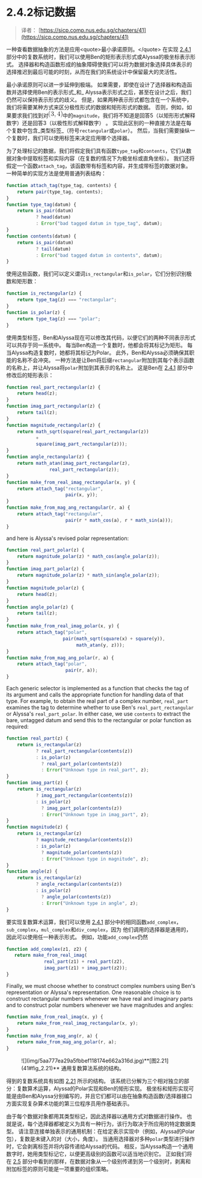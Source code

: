# 2.4.2标记数据

> 译者： [https://sicp.comp.nus.edu.sg/chapters/41](https://sicp.comp.nus.edu.sg/chapters/41)

一种查看数据抽象的方法是应用&lt;quote&gt;最小承诺原则。&lt;/quote&gt; 在实现 [2.4.1](40) 部分中的复数系统时，我们可以使用Ben的矩形表示形式或Alyssa的极坐标表示形式。 选择器和构造函数形成的抽象障碍使我们可以将为数据对象选择具体表示的选择推迟到最后可能的时刻，从而在我们的系统设计中保留最大的灵活性。

最小承诺原则可以进一步延伸到极端。 如果需要，即使在设计了选择器和构造函数并选择使用Ben的表示形式_和_ Alyssa表示形式之后，甚至在设计之后，我们仍然可以保持表示形式的歧义。 但是，如果两种表示形式都包含在一个系统中，我们将需要某种方式来区分极性形式的数据和矩形形式的数据。 否则，例如，如果要求我们找到对![%283%2C4%29](img/850125459bb36f865a35977a34eb2923.jpg)中的`magnitude`，我们将不知道是回答5（以矩形形式解释数字）还是回答3（以极性形式解释数字） 。 实现此区别的一种直接方法是在每个复数中包含_类型标签_（符号`rectangular`或`polar`）。 然后，当我们需要操纵一个复数时，我们可以使用标签来决定应用哪个选择器。

为了处理标记的数据，我们将假定我们具有函数`type_tag`和`contents`，它们从数据对象中提取标签和实际内容（在复数的情况下为极坐标或直角坐标）。 我们还将假定一个函数`attach_tag`，该函数带有标签和内容，并生成带标签的数据对象。 一种简单的实现方法是使用普通列表结构：

```js
function attach_tag(type_tag, contents) {
    return pair(type_tag, contents);
}
function type_tag(datum) {
    return is_pair(datum)
           ? head(datum)
           : Error("bad tagged datum in type_tag", datum);
}
function contents(datum) {
    return is_pair(datum)
           ? tail(datum)
           : Error("bad tagged datum in contents", datum);
}
```

使用这些函数，我们可以定义谓词`is_rectangular`和`is_polar`，它们分别识别极数和矩形数：

```js
function is_rectangular(z) {
    return type_tag(z) === "rectangular";
}
function is_polar(z) {
    return type_tag(z) === "polar";
}
```

使用类型标签，Ben和Alyssa现在可以修改其代码，以便它们的两种不同表示形式可以共存于同一系统中。 每当Ben构造一个复数时，他都会将其标记为矩形。 每当Alyssa构造复数时，她都将其标记为Polar。 此外，Ben和Alyssa必须确保其职能的名称不会冲突。 一种方法是让Ben将后缀`rectangular`附加到其每个表示函数的名称上，并让Alyssa将`polar`附加到其表示的名称上。 这是Ben在 [2.4.1](40) 部分中修改后的矩形表示：

```js
function real_part_rectangular(z) {
    return head(z);
}
function imag_part_rectangular(z) {
    return tail(z);
}
function magnitude_rectangular(z) {
    return math_sqrt(square(real_part_rectangular(z))
           +
           square(imag_part_rectangular(z)));
}
function angle_rectangular(z) {
    return math_atan(imag_part_rectangular(z),
                real_part_rectangular(z));
}
function make_from_real_imag_rectangular(x, y) {
    return attach_tag("rectangular",
                      pair(x, y));
}
function make_from_mag_ang_rectangular(r, a) {
    return attach_tag("rectangular",
                      pair(r * math_cos(a), r * math_sin(a)));
}
```

and here is Alyssa's revised polar representation:

```js
function real_part_polar(z) {
    return magnitude_polar(z) * math_cos(angle_polar(z));
}
function imag_part_polar(z) {
    return magnitude_polar(z) * math_sin(angle_polar(z));
}
function magnitude_polar(z) {
    return head(z);
}
function angle_polar(z) {
    return tail(z);
}
function make_from_real_imag_polar(x, y) {
    return attach_tag("polar",
                     pair(math_sqrt(square(x) + square(y)),
                          math_atan(y, z)));
}
function make_from_mag_ang_polar(r, a) {
    return attach_tag("polar",
                      pair(r, a));
}
```

Each generic selector is implemented as a function that checks the tag of its argument and calls the appropriate function for handling data of that type. For example, to obtain the real part of a complex number, `real_part` examines the tag to determine whether to use Ben's `real_part_rectangular` or Alyssa's `real_part_polar`. In either case, we use `contents` to extract the bare, untagged datum and send this to the rectangular or polar function as required:

```js
function real_part(z) {
    return is_rectangular(z)
           ? real_part_rectangular(contents(z))
           : is_polar(z)
             ? real_part_polar(contents(z))
             : Error("Unknown type in real_part", z);
}
function imag_part(z) {
    return is_rectangular(z)
           ? imag_part_rectangular(contents(z))
           : is_polar(z)
             ? imag_part_polar(contents(z))
             : Error("Unknown type in imag_part", z);
}
function magnitude(z) {
    return is_rectangular(z)
           ? magnitude_rectangular(contents(z))
           : is_polar(z)
             ? magnitude_polar(contents(z))
             : Error("Unknown type in magnitude", z);
}
function angle(z) {
    return is_rectangular(z)
           ? angle_rectangular(contents(z))
           : is_polar(z)
             ? angle_polar(contents(z))
             : Error("Unknown type in angle", z);
}
```

要实现复数算术运算，我们可以使用 [2.4.1](40) 部分中的相同函数`add_complex`，`sub_complex`，`mul_complex`和`div_complex`，因为 他们调用的选择器是通用的，因此可以使用任一种表示形式。 例如，功能`add_complex`仍然

```js
function add_complex(z1, z2) {
   return make_from_real_imag(
              real_part(z1) + real_part(z2),
              imag_part(z1) + imag_part(z2));
}
```

Finally, we must choose whether to construct complex numbers using Ben's representation or Alyssa's representation. One reasonable choice is to construct rectangular numbers whenever we have real and imaginary parts and to construct polar numbers whenever we have magnitudes and angles:

```js
function make_from_real_imag(x, y) {
    return make_from_real_imag_rectangular(x, y);
}
function make_from_mag_ang(r, a) {
    return make_from_mag_ang_polar(r, a);
}
```

<figure>![](img/5aa777ea29a5fbbef118174e662a316d.jpg)**[图2.21](41#fig_2.21)** 通用复数算法系统的结构。</figure>

得到的复数系统具有如图 <ref name="fig:generic-complex-system">[2.21](41#fig_2.21)</ref> 所示的结构。 该系统已分解为三个相对独立的部分：复数算术运算，Alyssa的Polar实现和Ben的矩形实现。 极坐标和矩形实现可能是由Ben和Alyssa分别编写的，并且它们都可以由在抽象构造函数/选择器接口方面实现复杂算术功能的第三位程序员用作基础表示。

由于每个数据对象都用其类型标记，因此选择器以通用方式对数据进行操作。 也就是说，每个选择器都被定义为具有一种行为，该行为取决于所应用的特定数据类型。 请注意连接单独表示的通用机制：在给定表示实现中（例如，Alyssa的Polar包），复数是未键入的对（大小，角度）。 当通用选择器对多种`polar`类型进行操作时，它会剥离标签并将内容传递给Alyssa的代码。 相反，当Alyssa构造一个通用数字时，她用类型标记它，以便更高级别的函数可以适当地识别它。 正如我们将在 [2.5](43) 部分中看到的那样，在数据对象从一个级别传递到另一个级别时，剥离和附加标签的原则可能是一项重要的组织策略。